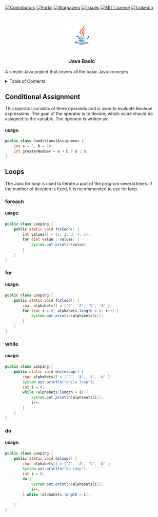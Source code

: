 [![Contributors][contributors-shield]][contributors-url]
[![Forks][forks-shield]][forks-url]
[![Stargazers][stars-shield]][stars-url]
[![Issues][issues-shield]][issues-url]
[![MIT License][license-shield]][license-url]
[![LinkedIn][linkedin-shield]][linkedin-url]



<!-- PROJECT LOGO -->
<br />
<div align="center">
  <a href="https://github.com/manojkumar-kasiviswanathan/Javabasic">
    <img src="logo.png" alt="Logo" width="100" height="100">
  </a>
</div>

<h3 align="center">Java Basic</h3>

A simple Java project that covers all the basic Java concepts

<details>
  <summary>Table of Contents</summary>
  <ol>
    <li>
      <a href="#conditional-assignment">Conditional Assignment</a>
    </li>
    <li>
      <a href="#Loops">Loops</a>
      <ul>
        <li><a href="#foreach">foreach</a></li>
        <li><a href="#for">for</a></li>
        <li><a href="#do">do</a></li>
      </ul>
    </li>
    <li><a href="#usage">Usage</a></li>
    <li><a href="#roadmap">Roadmap</a></li>
    <li><a href="#contributing">Contributing</a></li>
    <li><a href="#license">License</a></li>
    <li><a href="#contact">Contact</a></li>
    <li><a href="#acknowledgments">Acknowledgments</a></li>
  </ol>
</details>

## Conditional Assignment

This operator consists of three operands and is used to evaluate Boolean expressions. The goal of the operator is to
decide; which value should be assigned to the variable. The operator is written as:

#### usage:

```java
public class ConditionalAssignment {
    int a = 5, b = 10;
    int greaterNumber = a > b ? a : b;
}
```

## Loops

The Java for loop is used to iterate a part of the program several times. If the number of iteration is fixed, it is
recommended to use for loop.

### foreach

#### usage:

```java
public class Looping {
    public static void forEach() {
        int values[] = {1, 2, 3, 4, 5};
        for (int value : values) {
            System.out.println(value);
        }
    }
}
```

### for

#### usage:

```java
public class Looping {
    public static void forloop() {
        char alphabets[] = {'J', 'A', 'V', 'A' };
        for (int i = 0; alphabets.length > i; i++) {
            System.out.println(alphabets[i]);
        }
    }
}
```

### while

#### usage:

```java
public class Looping {
    public static void whileloop() {
        char alphabets[] = {'J', 'A', 'V', 'A' };
        System.out.println("while loop");
        int i = 0;
        while (alphabets.length > i) {
            System.out.println(alphabets[i]);
            i++;
        }
    }
}
```

### do

#### usage:

```java
public class Looping {
    public static void doloop() {
        char alphabets[] = {'J', 'A', 'V', 'A' };
        System.out.println("do loop");
        int i = 0;
        do {
            System.out.println(alphabets[i]);
            i++;
        } while (alphabets.length > i);

    }
}
```

[contributors-shield]: https://img.shields.io/badge/Contributors-1-%3CCOLOR%3E?style=for-the-badge

[contributors-url]: https://github.com/manojkumar-kasiviswanathan/Javabasic/graphs/contributors

[issues-shield]: https://img.shields.io/github/issues/manojkumar-kasiviswanathan/JavaBasic?color=yellow&style=for-the-badge

[issues-url]: https://github.com/manojkumar-kasiviswanathan/Javabasic/issues

[license-shield]: https://img.shields.io/github/license/othneildrew/Best-README-Template.svg?style=for-the-badge

[license-url]: https://github.com/manojkumar-kasiviswanathan/Javabasic/blob/main/LICENSE.txt

[linkedin-shield]: https://img.shields.io/badge/-LinkedIn-black.svg?style=for-the-badge&logo=linkedin&colorB=555

[linkedin-url]: https://www.linkedin.com/in/manojkumar-kasiviswanathan-7a8aa973/

[forks-shield]: https://img.shields.io/github/forks/manojkumar-kasiviswanathan/Javabasic?style=for-the-badge

[forks-url]: https://github.com/manojkumar-kasiviswanathan/Javabasic/network/members

[stars-shield]: https://img.shields.io/github/stars/manojkumar-kasiviswanathan/Javabasic.svg?style=for-the-badge

[stars-url]: https://github.com/manojkumar-kasiviswanathan/Best-README-Template/stargazers
